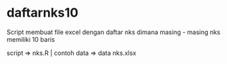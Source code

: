# daftarnks10
Script membuat file excel dengan daftar nks dimana masing - masing nks memiliki 10 baris

script => nks.R |
contoh data => data nks.xlsx
